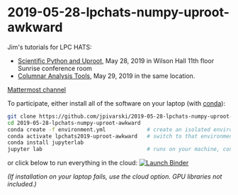# 2019-05-28-lpchats-numpy-uproot-awkward

Jim's tutorials for LPC HATS:

   * [Scientific Python and Uproot](https://indico.cern.ch/event/814895), May 28, 2019 in Wilson Hall 11th floor Sunrise conference room
   * [Columnar Analysis Tools](https://indico.cern.ch/event/814100), May 29, 2019 in the same location.

[Mattermost channel](https://mattermost.web.cern.ch/cms-exp/channels/hatslpc-2019)

To participate, either install all of the software on your laptop (with [conda](https://docs.conda.io/en/latest/miniconda.html)):

```bash
git clone https://github.com/jpivarski/2019-05-28-lpchats-numpy-uproot-awkward.git
cd 2019-05-28-lpchats-numpy-uproot-awkward
conda create -f environment.yml             # create an isolated environment and install everything
conda activate lpchats2019-uproot-awkward   # switch to that environment (maybe "source activate...")
conda install jupyterlab
jupyter lab                                 # runs on your machine, controlled by your web browser
```

or click below to run everything in the cloud: [![Launch Binder](https://mybinder.org/badge_logo.svg)](https://mybinder.org/v2/gh/jpivarski/2019-05-28-lpchats-numpy-uproot-awkward/1.0?urlpath=lab)

_(If installation on your laptop fails, use the cloud option. GPU libraries not included.)_
